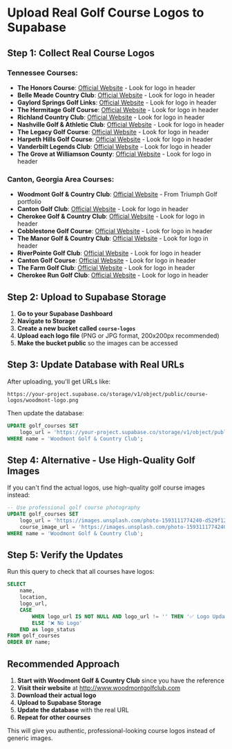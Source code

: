 # Upload Real Golf Course Logos to Supabase

## Step 1: Collect Real Course Logos

### Tennessee Courses:
- **The Honors Course**: [Official Website](https://www.honorscourse.com) - Look for logo in header
- **Belle Meade Country Club**: [Official Website](https://www.bellemeadecc.com) - Look for logo in header
- **Gaylord Springs Golf Links**: [Official Website](https://www.gaylordsprings.com) - Look for logo in header
- **The Hermitage Golf Course**: [Official Website](https://www.hermitagegolf.com) - Look for logo in header
- **Richland Country Club**: [Official Website](https://www.richlandcc.com) - Look for logo in header
- **Nashville Golf & Athletic Club**: [Official Website](https://www.ngac.com) - Look for logo in header
- **The Legacy Golf Course**: [Official Website](https://www.legacygolfcourse.com) - Look for logo in header
- **Harpeth Hills Golf Course**: [Official Website](https://www.harpethhills.com) - Look for logo in header
- **Vanderbilt Legends Club**: [Official Website](https://www.vanderbiltlegends.com) - Look for logo in header
- **The Grove at Williamson County**: [Official Website](https://www.grovegolf.com) - Look for logo in header

### Canton, Georgia Area Courses:
- **Woodmont Golf & Country Club**: [Official Website](http://www.woodmontgolfclub.com) - From Triumph Golf portfolio
- **Canton Golf Club**: [Official Website](https://www.cantongolfclub.com) - Look for logo in header
- **Cherokee Golf & Country Club**: [Official Website](https://www.cherokeegolf.com) - Look for logo in header
- **Cobblestone Golf Course**: [Official Website](https://www.cobblestonegolf.com) - Look for logo in header
- **The Manor Golf & Country Club**: [Official Website](https://www.manorgolf.com) - Look for logo in header
- **RiverPointe Golf Club**: [Official Website](https://www.riverpointegolf.com) - Look for logo in header
- **Canton Golf Course**: [Official Website](https://www.cantongolfcourse.com) - Look for logo in header
- **The Farm Golf Club**: [Official Website](https://www.farmgolfclub.com) - Look for logo in header
- **Cherokee Run Golf Club**: [Official Website](https://www.cherokeerun.com) - Look for logo in header

## Step 2: Upload to Supabase Storage

1. **Go to your Supabase Dashboard**
2. **Navigate to Storage**
3. **Create a new bucket called `course-logos`**
4. **Upload each logo file** (PNG or JPG format, 200x200px recommended)
5. **Make the bucket public** so the images can be accessed

## Step 3: Update Database with Real URLs

After uploading, you'll get URLs like:
```
https://your-project.supabase.co/storage/v1/object/public/course-logos/woodmont-logo.png
```

Then update the database:
```sql
UPDATE golf_courses SET 
    logo_url = 'https://your-project.supabase.co/storage/v1/object/public/course-logos/woodmont-logo.png'
WHERE name = 'Woodmont Golf & Country Club';
```

## Step 4: Alternative - Use High-Quality Golf Images

If you can't find the actual logos, use high-quality golf course images instead:

```sql
-- Use professional golf course photography
UPDATE golf_courses SET 
    logo_url = 'https://images.unsplash.com/photo-1593111774240-d529f12cf4b0?w=200&h=200&fit=crop&crop=center&auto=format&q=80',
    course_image_url = 'https://images.unsplash.com/photo-1593111774240-d529f12cf4b0?w=1200&h=800&fit=crop&crop=center&auto=format&q=80'
WHERE name = 'Woodmont Golf & Country Club';
```

## Step 5: Verify the Updates

Run this query to check that all courses have logos:
```sql
SELECT 
    name, 
    location, 
    logo_url,
    CASE 
        WHEN logo_url IS NOT NULL AND logo_url != '' THEN '✅ Logo Updated'
        ELSE '❌ No Logo'
    END as logo_status
FROM golf_courses 
ORDER BY name;
```

## Recommended Approach

1. **Start with Woodmont Golf & Country Club** since you have the reference
2. **Visit their website** at http://www.woodmontgolfclub.com
3. **Download their actual logo**
4. **Upload to Supabase Storage**
5. **Update the database** with the real URL
6. **Repeat for other courses**

This will give you authentic, professional-looking course logos instead of generic images.
